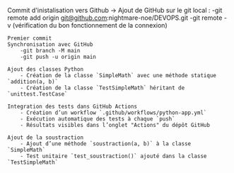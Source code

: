 Commit d'inistalisation vers Github -> 
	Ajout de GitHub sur le git local :
		-git remote add origin git@github.com:nightmare-noe/DEVOPS.git
		-git remote -v (vérification du bon fonctionnement de la connexion)

	Premier commit
	Synchronisation avec GitHub 
		-git branch -M main
		-git push -u origin main
	
	Ajout des classes Python
		- Création de la classe `SimpleMath` avec une méthode statique `addition(a, b)`
		- Création de la classe `TestSimpleMath` héritant de `unittest.TestCase`

	Integration des tests dans GitHub Actions
		- Création d’un workflow `.github/workflows/python-app.yml`
		- Exécution automatique des tests à chaque `push`
		- Résultats visibles dans l’onglet "Actions" du dépôt GitHub
	
	Ajout de la soustraction 
		- Ajout d’une méthode `soustraction(a, b)` à la classe `SimpleMath`
		- Test unitaire `test_soustraction()` ajouté dans la classe `TestSimpleMath`
		

